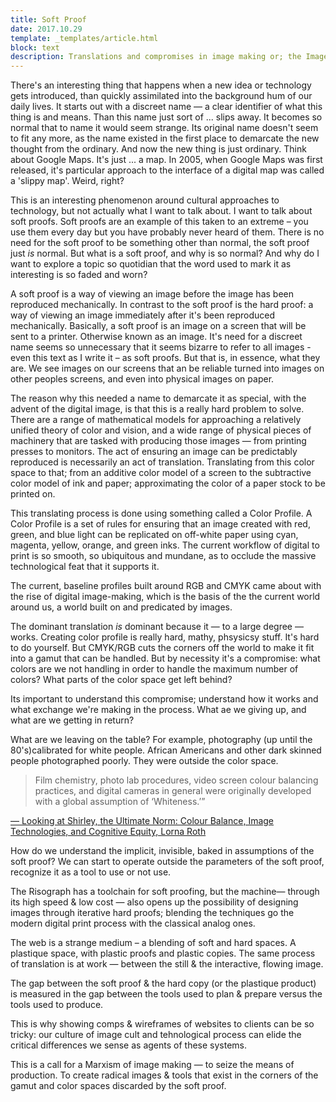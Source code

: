 ```yaml
---
title: Soft Proof
date: 2017.10.29
template: _templates/article.html
block: text
description: Translations and compromises in image making or; the Image Cult Society.
---
```


There's an interesting thing that happens when a new idea or technology gets introduced, than quickly assimilated into the background hum of our daily lives. It starts out with a discreet name — a clear identifier of what this thing is and means. Than this name just sort of ... slips away. It becomes so normal that to name it would seem strange. Its original name doesn't seem to fit any more, as the name existed in the first place to demarcate the new thought from the ordinary. And now the new thing is just ordinary. Think about Google Maps. It's just ... a map. In 2005, when Google Maps was first released, it's particular approach to the interface of a digital map was called a 'slippy map'. Weird, right?

This is an interesting phenomenon around cultural approaches to technology, but not actually what I want to talk about. I want to talk about soft proofs. Soft proofs are an example of this taken to an extreme – you use them every day but you have probably never heard of them. There is no need for the soft proof to be something other than normal, the soft proof just *is* normal. But what is a soft proof, and why is so normal? And why do I want to explore a topic so quotidian that the word used to mark it as interesting is so faded and worn?

A soft proof is a way of viewing an image before the image has been reproduced mechanically. In contrast to the soft proof is the hard proof: a way of viewing an image immediately after it's been reproduced mechanically. Basically, a soft proof is an image on a screen that will be sent to a printer. Otherwise known as an image. It's need for a discreet name seems so unnecessary that it seems bizarre to refer to all images - even this text as I write it – as soft proofs. But that is, in essence, what they are. We see images on our screens that an be reliable turned into images on other peoples screens, and even into physical images on paper.

The reason why this needed a name to demarcate it as special, with the advent of the digital image, is that this is a really hard problem to solve. There are a range of mathematical models for approaching a relatively unified theory of color and vision, and a wide range of physical pieces of machinery that are tasked with producing those images — from printing presses to monitors. The act of ensuring an image can be predictably reproduced is necessarily an act of translation. Translating from this color space to that; from an additive color model of a screen to the subtractive color model of ink and paper; approximating the color of a paper stock to be printed on.

This translating process is done using something called a Color Profile. A Color Profile is a set of rules for ensuring that an image created with red, green, and blue light can be replicated on off-white paper using cyan, magenta, yellow, orange, and green inks. The current workflow of digital to print is so smooth, so ubiquitous and mundane, as to occlude the massive technological feat that it supports it.

<!-- Color Profiles as we use them are defined b -->


<!-- The ubiquity go this process, the decisions of consortium that settled on it. **research here: the history of the current profiles, adobe, apple, etc** -->

<!-- > The tristimulus theory of human color perception says that any color that humans can see, can be reproduced, or "matched", by some combination of Red, Blue, and Green single-wavelength light beams. The wavelengths used to make the red, blue and green light beams are called "primaries". -->

<!-- > To summarize: The actual 1931 CIE XYZ human color space can be used to create a matrix camera profile that describes any given camera sensor's response to light, as determined by profiling the camera. But an accurate camera profile requires using negative XYZ tristimulus values. If the CIE had moved the XYZ color space farther into the positive numbers, then today's camera input matrices wouldn't require negative tristimulus values. -->

<!-- > The International Commission on Illumination (usually abbreviated CIE for its French name, Commission internationale de l'éclairage) is the international authority on light, illumination, color, and color spaces. It was established in 1913 as a successor to the Commission Internationale de Photométrie -->

<!-- > The International Color Consortium was formed in 1993 by eight industry vendors in order to create an open, vendor-neutral color management system which would function transparently across all operating systems and software packages. . . . The eight founding members of the ICC were Adobe, Agfa, Apple, Kodak, Microsoft, Silicon Graphics, Sun Microsystems, and Taligent. -->

<!-- > Before the ICC released its V2 color profile specifications in 1994, color management was handled "in-house" by all the big establishments who made prints from digital files (those were prints on paper, remember paper?), such as magazines, newspapers, and fine art print-makers. And every company that made prints on paper from digital files had its own procedures for handling color management. In the 1990s, those digital image files were produced by scanning film. Digital cameras were not yet in widespread use: -->

<!-- > In 1991, Kodak brought to market the Kodak DCS-100, the beginning of a long line of professional Kodak DCS SLR cameras that were based in part on film bodies . . . It used a 1.3 megapixel sensor and was priced at $13,000 -->

<!-- > 1999 saw the introduction of the Nikon D1, a 2.74 megapixel camera that was the first digital SLR developed entirely by a major manufacturer, and at a cost of under $6,000 at introduction was affordable by professional photographers and high-end consumers. -->

<!-- > It is easy to see why in the early and mid 1990s the manufacturers of digital imaging hardware (monitors, scanners, and the not-yet-ready-for-prime-time digital cameras) and especially software (the first color-managed version of Adobe Photoshop came out in 1998) wanted to standardize color management: selling new hardware and software is a lot easier if the company doing the buying doesn't have to completely revamp their in-house color management procedures. -->

<!-- >  the ICC excluded negative XYZ values from V2 color profiles because negative numbers would have placed an additional computing burden on the hardware and software in use in the early 1990s. -->

<!-- > Elle Stone https://ninedegreesbelow.com/photography/icc-profile-negative-tristimulus.html#luther -->

<!-- > Many of these issues give me the feeling at times of reluctant rather than open co-operation between some of the companies that created this standard. Having said that, there does seem enough information in the public standard (when combined with examining available existing  profiles) to effectively and accurately characterize color profiles of devices and color spaces. I could imagine there being some poor results at times though, due to some looseness in the spec. -->

<!-- >  Graeme Gill https://argyllcms.com/icc_problems.html -->

<!-- > ICC Founding Members:
	Adobe Systems Incorporated (Silicon Valley)
	Agfa Graphics N.V.  (German)
	Apple Computer, Inc (Silicon Valley)
	Eastman Kodak Company (Silicon Valley)
	Microsoft Corporation (Seattle)  -->
<!-- Also: https://en.wikipedia.org/wiki/International_Commission_on_Illumination -->

The current, baseline profiles built around RGB and CMYK came about with the rise of digital image-making, which is the basis of the the current world around us, a world built on and predicated by images.

The dominant translation _is_ dominant because it — to a large degree — works. Creating color profile is really hard, mathy, phsysicsy stuff. It's hard to do yourself. But CMYK/RGB cuts the corners off the world to make it fit into a gamut that can be handled. But by necessity it's a compromise: what colors are we not handling in order to handle the maximum number of colors? What parts of the color space get left behind?

Its important to understand this compromise; understand how it works and what exchange we're making in the process. What ae we giving up, and what are we getting in return?

What are we leaving on the table? For example, photography (up until the 80's)calibrated for white people. African Americans and other dark skinned people photographed poorly. They were outside the color space.

> Film chemistry, photo lab procedures, video screen colour balancing practices, and digital cameras in general were originally developed with a global assumption of ‘Whiteness.’”

[— Looking at Shirley, the Ultimate Norm: Colour Balance, Image Technologies, and Cognitive Equity, Lorna Roth](http://www.cjc-online.ca/index.php/journal/article/view/2196)

<!-- > “If you exposed film for a white kid, the black kid sitting next to him would be rendered invisible except for the whites of his eyes and teeth." -->

<!-- > Adamn Broomberg -->

<!-- > Kathy Connor, an executive at Kodak, told Roth the company didn’t develop a better film for rendering different gradations of brown until economic pressure came from a very different source: Kodak’s professional accounts. Two of their biggest clients were chocolate confectioners, who were dissatisfied with the film’s ability to render the difference between chocolates of different darknesses. “Also,” Connor says, “furniture manufacturers were complaining that stains and wood grains in their advertisement photos were not true to life.” -->

<!-- > Rosie Cima https://priceonomics.com/how-photography-was-optimized-for-white-skin/ -->

How do we understand the implicit, invisible, baked in assumptions of the soft proof? We can start to operate outside the parameters of the soft proof, recognize it as a tool to use or not use.

The Risograph has a toolchain for soft proofing, but the machine— through its high speed & low cost — also opens up the possibility of designing images through iterative hard proofs; blending the techniques go the modern digital print process with the classical analog ones.

The web is a strange medium – a blending of soft and hard spaces. A plastique space, with plastic proofs and plastic copies. The same process of translation is at work — between the still & the interactive, flowing image.

The gap between the soft proof & the hard copy (or the plastique product) is measured in the gap between the tools used to plan & prepare versus the tools used to produce.

This is why showing comps & wireframes of websites to clients can be so tricky: our culture of image cult and tehnological process can elide the critical differences we sense as agents of these systems.

This is a call for a Marxism of image making — to seize the means of production. To create radical images & tools that exist in the corners of the gamut and color spaces discarded by the soft proof.